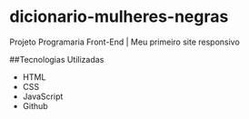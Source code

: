 # dicionario-mulheres-negras
Projeto Programaria Front-End | Meu primeiro site responsivo 

##Tecnologias Utilizadas
- HTML
- CSS
- JavaScript
- Github